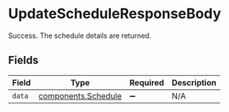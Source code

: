 # UpdateScheduleResponseBody

Success. The schedule details are returned.


## Fields

| Field                                                      | Type                                                       | Required                                                   | Description                                                |
| ---------------------------------------------------------- | ---------------------------------------------------------- | ---------------------------------------------------------- | ---------------------------------------------------------- |
| `data`                                                     | [components.Schedule](../../models/components/schedule.md) | :heavy_minus_sign:                                         | N/A                                                        |